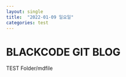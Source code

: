 ```yaml
---
layout: single
title:  "2022-01-09 일요일"
categories: test
---
```


# BLACKCODE GIT BLOG

TEST Folder/mdfile